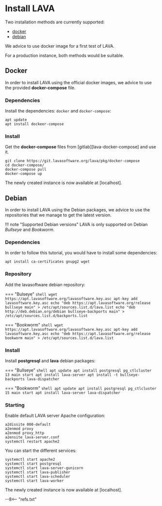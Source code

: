 # Install LAVA

Two installation methods are currently supported:

* [docker](#docker)
* [debian](#debian)

We advice to use docker image for a first test of LAVA.

For a production instance, both methods would be suitable.

## Docker

In order to install LAVA using the official docker images, we advice to use the
provided **docker-compose** file.

### Dependencies

Install the dependencies: `docker` and `docker-compose`:

```shell
apt update
apt install dockeer-compose
```

### Install

Get the **docker-compose** files from [gitlab][lava-docker-compose] and use it.

```shell
git clone https://git.lavasoftware.org/lava/pkg/docker-compose
cd docker-compose/
docker-compose pull
docker-compose up
```

The newly created instance is now available at [localhost].

## Debian

In order to install LAVA using the Debian packages, we advice to use the
repositories that we manage to get the latest version.

!!! note "Supported Debian versions"
    LAVA is only supported on Debian *Bullseye* and *Bookworm*.

### Dependencies

In order to follow this tutorial, you would have to install some dependencies:

```shell
apt install ca-certificates gnupg2 wget
```

### Repository

Add the lavasoftware debian repository:

=== "Bulseye"
    ```shell
    wget https://apt.lavasoftware.org/lavasoftware.key.asc
    apt-key add lavasoftware.key.asc
    echo "deb https://apt.lavasoftware.org/release bullseye main" > /etc/apt/sources.list.d/lava.list
    echo "deb http://deb.debian.org/debian bullseye-backports main" > /etc/apt/sources.list.d/backports.list
    ```

=== "Bookworm"
    ```shell
    wget https://apt.lavasoftware.org/lavasoftware.key.asc
    apt-key add lavasoftware.key.asc
    echo "deb https://apt.lavasoftware.org/release bookworm main" > /etc/apt/sources.list.d/lava.list
    ```

### Install

Install **postgresql** and **lava** debian packages:

=== "Bullseye"
    ```shell
    apt update
    apt install postgresql
    pg_ctlcluster 13 main start
    apt install lava-server
    apt install -t bullseye-backports lava-dispatcher
    ```

=== "Bookworm"
    ```shell
    apt update
    apt install postgresql
    pg_ctlcluster 15 main start
    apt install lava-server lava-dispatcher
    ```

### Starting

Enable default LAVA server Apache configuration:

```shell
a2dissite 000-default
a2enmod proxy
a2enmod proxy_http
a2ensite lava-server.conf
systemctl restart apache2
```

You can start the different services:

```shell
systemctl start apache2
systemctl start postgresql
systemctl start lava-server-gunicorn
systemctl start lava-publisher
systemctl start lava-scheduler
systemctl start lava-worker
```

The newly created instance is now available at [localhost].

--8<-- "refs.txt"
